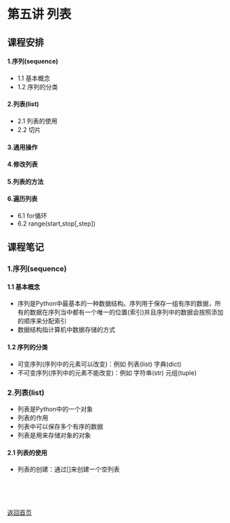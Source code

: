 # 第五讲 列表
## 课程安排
#### 1.序列(sequence)
 - 1.1 基本概念
 - 1.2 序列的分类
#### 2.列表(list)
 - 2.1 列表的使用
 - 2.2 切片
#### 3.通用操作
#### 4.修改列表
#### 5.列表的方法
#### 6.遍历列表
 - 6.1 for循环
 - 6.2 range(start,stop[,step])

## 课程笔记
### 1.序列(sequence)
#### 1.1 基本概念
- 序列是Python中最基本的一种数据结构。序列用于保存一组有序的数据，所有的数据在序列当中都有一个唯一的位置(索引)并且序列中的数据会按照添加的顺序来分配索引
- 数据结构指计算机中数据存储的方式

#### 1.2 序列的分类
- 可变序列(序列中的元素可以改变)：例如 列表(list) 字典(dict)
- 不可变序列(序列中的元素不能改变)：例如 字符串(str) 元组(tuple)

### 2.列表(list)
- 列表是Python中的一个对象
- 列表的作用
 - 列表中可以保存多个有序的数据
 - 列表是用来存储对象的对象
 
#### 2.1 列表的使用
- 列表的创建：通过[]来创建一个空列表










<BR> 
<BR> 
<BR> 
 
[返回首页](https://github.com/queenta/Logic-Python/blob/master/README.md)
